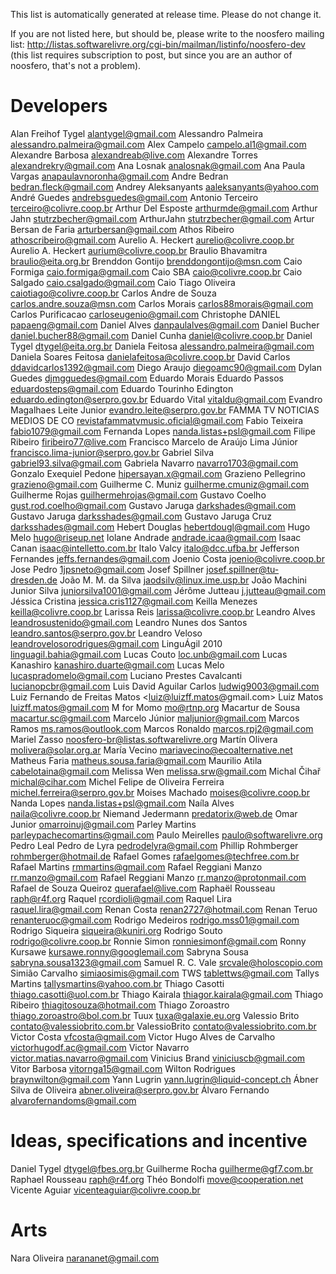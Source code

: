 This list is automatically generated at release time. Please do not change it.

If you are not listed here, but should be, please write to the noosfero mailing
list: http://listas.softwarelivre.org/cgi-bin/mailman/listinfo/noosfero-dev
(this list requires subscription to post, but since you are an author of
noosfero, that's not a problem).

Developers
==========

Alan Freihof Tygel <alantygel@gmail.com>
Alessandro Palmeira <alessandro.palmeira@gmail.com>
Alex Campelo <campelo.al1@gmail.com>
Alexandre Barbosa <alexandreab@live.com>
Alexandre Torres <alexandrekry@gmail.com>
Ana Losnak <analosnak@gmail.com>
Ana Paula Vargas <anapaulavnoronha@gmail.com>
Andre Bedran <bedran.fleck@gmail.com>
Andrey Aleksanyants <aaleksanyants@yahoo.com>
André Guedes <andrebsguedes@gmail.com>
Antonio Terceiro <terceiro@colivre.coop.br>
Arthur Del Esposte <arthurmde@gmail.com>
Arthur Jahn <stutrzbecher@gmail.com>
ArthurJahn <stutrzbecher@gmail.com>
Artur Bersan de Faria <arturbersan@gmail.com>
Athos Ribeiro <athoscribeiro@gmail.com>
Aurelio A. Heckert <aurelio@colivre.coop.br>
Aurelio A. Heckert <aurium@colivre.coop.br>
Braulio Bhavamitra <braulio@eita.org.br>
Brenddon Gontijo <brenddongontijo@msn.com>
Caio Formiga <caio.formiga@gmail.com>
Caio SBA <caio@colivre.coop.br>
Caio Salgado <caio.csalgado@gmail.com>
Caio Tiago Oliveira <caiotiago@colivre.coop.br>
Carlos Andre de Souza <carlos.andre.souza@msn.com>
Carlos Morais <carlos88morais@gmail.com>
Carlos Purificacao <carloseugenio@gmail.com>
Christophe DANIEL <papaeng@gmail.com>
Daniel Alves <danpaulalves@gmail.com>
Daniel Bucher <daniel.bucher88@gmail.com>
Daniel Cunha <daniel@colivre.coop.br>
Daniel Tygel <dtygel@eita.org.br>
Daniela Feitosa <alessandro.palmeira@gmail.com>
Daniela Soares Feitosa <danielafeitosa@colivre.coop.br>
David Carlos <ddavidcarlos1392@gmail.com>
Diego Araujo <diegoamc90@gmail.com>
Dylan Guedes <djmgguedes@gmail.com>
Eduardo Morais
Eduardo Passos <eduardosteps@gmail.com>
Eduardo Tourinho Edington <eduardo.edington@serpro.gov.br>
Eduardo Vital <vitaldu@gmail.com>
Evandro Magalhaes Leite Junior <evandro.leite@serpro.gov.br>
FAMMA TV NOTICIAS MEDIOS DE CO <revistafammatvmusic.oficial@gmail.com>
Fabio Teixeira <fabio1079@gmail.com>
Fernanda Lopes <nanda.listas+psl@gmail.com>
Filipe Ribeiro <firibeiro77@live.com>
Francisco Marcelo de Araújo Lima Júnior <francisco.lima-junior@serpro.gov.br>
Gabriel Silva <gabriel93.silva@gmail.com>
Gabriela Navarro <navarro1703@gmail.com>
Gonzalo Exequiel Pedone <hipersayan.x@gmail.com>
Grazieno Pellegrino <grazieno@gmail.com>
Guilherme C. Muniz <guilherme.cmuniz@gmail.com>
Guilherme Rojas <guilhermehrojas@gmail.com>
Gustavo Coelho <gust.rod.coelho@gmail.com>
Gustavo Jaruga <darkshades@gmail.com>
Gustavo Jaruga <darksshades@gmail.com>
Gustavo Jaruga Cruz <darksshades@gmail.com>
Hebert Douglas <hebertdougl@gmail.com>
Hugo Melo <hugo@riseup.net>
Iolane Andrade <andrade.icaa@gmail.com>
Isaac Canan <isaac@intelletto.com.br>
Italo Valcy <italo@dcc.ufba.br>
Jefferson Fernandes <jeffs.fernandes@gmail.com>
Joenio Costa <joenio@colivre.coop.br>
Jose Pedro <1jpsneto@gmail.com>
Josef Spillner <josef.spillner@tu-dresden.de>
João M. M. da Silva <jaodsilv@linux.ime.usp.br>
João Machini
Junior Silva <juniorsilva1001@gmail.com>
Jérôme Jutteau <j.jutteau@gmail.com>
Jéssica Cristina <jessica.cris1127@gmail.com>
Keilla Menezes <keilla@colivre.coop.br>
Larissa Reis <larissa@colivre.coop.br>
Leandro Alves <leandrosustenido@gmail.com>
Leandro Nunes dos Santos <leandro.santos@serpro.gov.br>
Leandro Veloso <leandrovelosorodrigues@gmail.com>
LinguÁgil 2010 <linguagil.bahia@gmail.com>
Lucas Couto <loc.unb@gmail.com>
Lucas Kanashiro <kanashiro.duarte@gmail.com>
Lucas Melo <lucaspradomelo@gmail.com>
Luciano Prestes Cavalcanti <lucianopcbr@gmail.com>
Luis David Aguilar Carlos <ludwig9003@gmail.com>
Luiz Fernando de Freitas Matos <luiz@luizff.matos@gmail.com>
Luiz Matos <luizff.matos@gmail.com>
M for Momo <mo@rtnp.org>
Macartur de Sousa <macartur.sc@gmail.com>
Marcelo Júnior <maljunior@gmail.com>
Marcos Ramos <ms.ramos@outlook.com>
Marcos Ronaldo <marcos.rpj2@gmail.com>
Mariel Zasso <noosfero-br@listas.softwarelivre.org>
Martín Olivera <molivera@solar.org.ar>
María Vecino <mariavecino@ecoalternative.net>
Matheus Faria <matheus.sousa.faria@gmail.com>
Maurilio Atila <cabelotaina@gmail.com>
Melissa Wen <melissa.srw@gmail.com>
Michal Čihař <michal@cihar.com>
Michel Felipe de Oliveira Ferreira <michel.ferreira@serpro.gov.br>
Moises Machado <moises@colivre.coop.br>
Nanda Lopes <nanda.listas+psl@gmail.com>
Naíla Alves <naila@colivre.coop.br>
Niemand Jedermann <predatorix@web.de>
Omar Junior <omarroinuj@gmail.com>
Parley Martins <parleypachecomartins@gmail.com>
Paulo Meirelles <paulo@softwarelivre.org>
Pedro Leal
Pedro de Lyra <pedrodelyra@gmail.com>
Phillip Rohmberger <rohmberger@hotmail.de>
Rafael Gomes <rafaelgomes@techfree.com.br>
Rafael Martins <rmmartins@gmail.com>
Rafael Reggiani Manzo <rr.manzo@gmail.com>
Rafael Reggiani Manzo <rr.manzo@protonmail.com>
Rafael de Souza Queiroz <querafael@live.com>
Raphaël Rousseau <raph@r4f.org>
Raquel <rcordioli@gmail.com>
Raquel Lira <raquel.lira@gmail.com>
Renan Costa <renan2727@hotmail.com>
Renan Teruo <renanteruoc@gmail.com>
Rodrigo Medeiros <rodrigo.mss01@gmail.com>
Rodrigo Siqueira <siqueira@kuniri.org>
Rodrigo Souto <rodrigo@colivre.coop.br>
Ronnie Simon <ronniesimonf@gmail.com>
Ronny Kursawe <kursawe.ronny@googlemail.com>
Sabryna Sousa <sabryna.sousa1323@gmail.com>
Samuel R. C. Vale <srcvale@holoscopio.com>
Simião Carvalho <simiaosimis@gmail.com>
TWS <tablettws@gmail.com>
Tallys Martins <tallysmartins@yahoo.com.br>
Thiago Casotti <thiago.casotti@uol.com.br>
Thiago Kairala <thiagor.kairala@gmail.com>
Thiago Ribeiro <thiagitosouza@hotmail.com>
Thiago Zoroastro <thiago.zoroastro@bol.com.br>
Tuux <tuxa@galaxie.eu.org>
Valessio Brito <contato@valessiobrito.com.br>
ValessioBrito <contato@valessiobrito.com.br>
Victor Costa <vfcosta@gmail.com>
Victor Hugo Alves de Carvalho <victorhugodf.ac@gmail.com>
Victor Navarro <victor.matias.navarro@gmail.com>
Vinicius Brand <viniciuscb@gmail.com>
Vitor Barbosa <vitornga15@gmail.com>
Wilton Rodrigues <braynwilton@gmail.com>
Yann Lugrin <yann.lugrin@liquid-concept.ch>
Ábner Silva de Oliveira <abner.oliveira@serpro.gov.br>
Álvaro Fernando <alvarofernandoms@gmail.com>

Ideas, specifications and incentive
===================================
Daniel Tygel <dtygel@fbes.org.br>
Guilherme Rocha <guilherme@gf7.com.br>
Raphael Rousseau <raph@r4f.org>
Théo Bondolfi <move@cooperation.net>
Vicente Aguiar <vicenteaguiar@colivre.coop.br>

Arts
===================================
Nara Oliveira <narananet@gmail.com>
